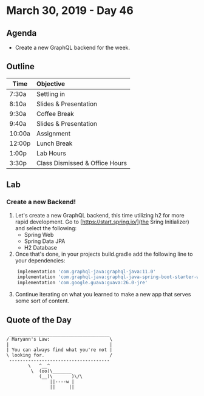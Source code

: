 # March 30, 2019 - Day 46


## Agenda

- Create a new GraphQL backend for the week. 

## Outline

| Time   | Objective                        |
| -------|:---------------------------------|
| 7:30a  | Settling in                      |
| 8:10a  | Slides & Presentation            |
| 9:30a  | Coffee Break                     |
| 9:40a  | Slides & Presentation            |
| 10:00a | Assignment                       |
| 12:00p | Lunch Break                      |
| 1:00p  | Lab Hours                        |
| 3:30p  | Class Dismissed & Office Hours   |

## Lab

### Create a new Backend! 

1. Let's create a new GraphQL backend, this time utilizing h2 for more rapid development. Go to [https://start.spring.io/](the Sring Initializer) and select the following: 
    - Spring Web
    - Spring Data JPA
    - H2 Database
2. Once that's done, in your projects build.gradle add the following line to your dependencies:

```groovy
	implementation 'com.graphql-java:graphql-java:11.0'
	implementation 'com.graphql-java:graphql-java-spring-boot-starter-webmvc:1.0'
	implementation 'com.google.guava:guava:26.0-jre'
```
3. Continue iterating on what you learned to make a new app that serves some sort of content. 

## Quote of the Day 
```
 _____________________________________
/ Maryann's Law:                      \
|                                     |
| You can always find what you're not |
\ looking for.                        /
 -------------------------------------
        \   ^__^
         \  (oo)\_______
            (__)\       )\/\
                ||----w |
                ||     ||
```